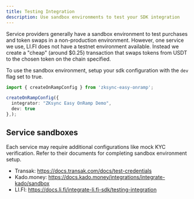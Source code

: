 ```yaml
---
title: Testing Integration
description: Use sandbox environments to test your SDK integration
---
```


Service providers generally have a sandbox environment to test purchases and token swaps in a
non-production environment. However, one service we use, LI.FI does not have a testnet environment
available. Instead we create a "cheap" (around $0.25) transaction that swaps tokens from USDT to the chosen token
on the chain specified.

To use the sandbox environment, setup your sdk configuration with the `dev` flag set to true.

```ts
import { createOnRampConfig } from 'zksync-easy-onramp';

createOnRampConfig({
  integrator: "ZKsync Easy OnRamp Demo",
  dev: true
},);
```

## Service sandboxes

Each service may require additional configurations like mock KYC verification. Refer to their
documents for completing sandbox environment setup.

- Transak: <https://docs.transak.com/docs/test-credentials>
- Kado.money: <https://docs.kado.money/integrations/integrate-kado/sandbox>
- LI.FI: <https://docs.li.fi/integrate-li.fi-sdk/testing-integration>
